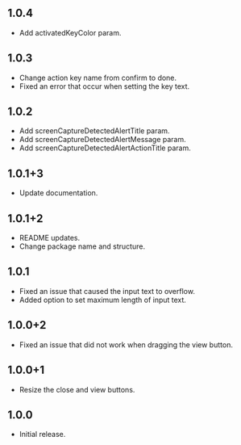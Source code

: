 ## 1.0.4

* Add activatedKeyColor param.

## 1.0.3

* Change action key name from confirm to done.
* Fixed an error that occur when setting the key text.

## 1.0.2

* Add screenCaptureDetectedAlertTitle param.
* Add screenCaptureDetectedAlertMessage param.
* Add screenCaptureDetectedAlertActionTitle param.

## 1.0.1+3

* Update documentation.

## 1.0.1+2

* README updates.
* Change package name and structure.

## 1.0.1

* Fixed an issue that caused the input text to overflow.
* Added option to set maximum length of input text.

## 1.0.0+2

* Fixed an issue that did not work when dragging the view button.

## 1.0.0+1

* Resize the close and view buttons.

## 1.0.0

* Initial release.
